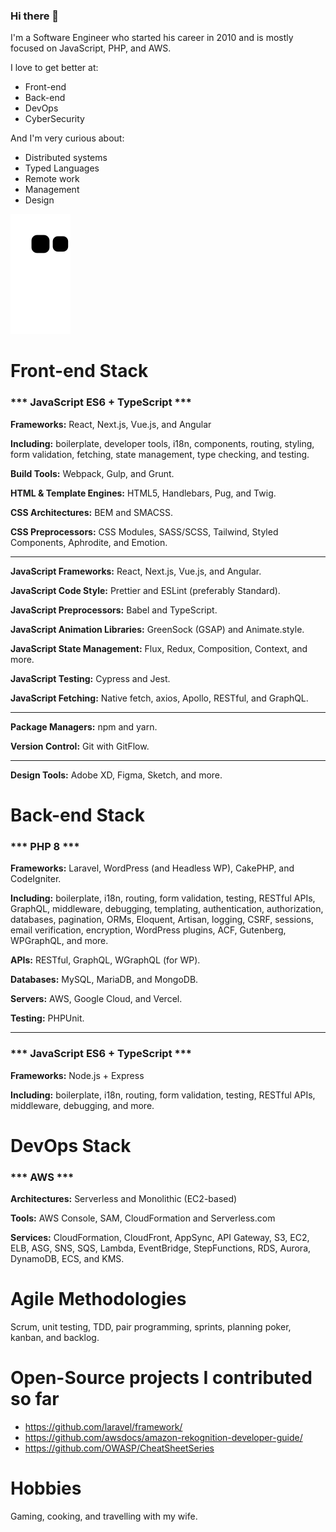 ### Hi there 👋

I'm a Software Engineer who started his career in 2010 and is mostly focused on JavaScript, PHP, and AWS.

I love to get better at:
- Front-end
- Back-end
- DevOps
- CyberSecurity

And I'm very curious about:
- Distributed systems
- Typed Languages
- Remote work
- Management
- Design

![Snake animation](https://github.com/juliekohl/juliekohl/blob/output/github-contribution-grid-snake.svg)

Front-end Stack
===

### *** JavaScript ES6 + TypeScript ***

**Frameworks:** React, Next.js, Vue.js, and Angular

**Including:** boilerplate, developer tools, i18n, components, routing, styling, form validation, fetching, state management, type checking, and testing.

**Build Tools:** Webpack, Gulp, and Grunt.

**HTML & Template Engines:** HTML5, Handlebars, Pug, and Twig.

**CSS Architectures:** BEM and SMACSS.

**CSS Preprocessors:** CSS Modules, SASS/SCSS, Tailwind, Styled Components, Aphrodite, and Emotion.

---

**JavaScript Frameworks:** React, Next.js, Vue.js, and Angular.

**JavaScript Code Style:** Prettier and ESLint (preferably Standard).

**JavaScript Preprocessors:** Babel and TypeScript.

**JavaScript Animation Libraries:** GreenSock (GSAP) and Animate.style.

**JavaScript State Management:** Flux, Redux, Composition, Context, and more.

**JavaScript Testing:** Cypress and Jest.

**JavaScript Fetching:** Native fetch, axios, Apollo, RESTful, and GraphQL.

---

**Package Managers:** npm and yarn.

**Version Control:** Git with GitFlow.

---

**Design Tools:** Adobe XD, Figma, Sketch, and more.


Back-end Stack
================================================

### *** PHP 8 ***

**Frameworks:** Laravel, WordPress (and Headless WP), CakePHP, and CodeIgniter.

**Including:** boilerplate, i18n, routing, form validation, testing, RESTful APIs, GraphQL, middleware, debugging, templating, authentication, authorization, databases, pagination, ORMs, Eloquent, Artisan, logging, CSRF, sessions, email verification, encryption, WordPress plugins, ACF, Gutenberg, WPGraphQL, and more.

**APIs:** RESTful, GraphQL, WGraphQL (for WP).

**Databases:** MySQL, MariaDB, and MongoDB.

**Servers:** AWS, Google Cloud, and Vercel.

**Testing:** PHPUnit.

---

### *** JavaScript ES6 + TypeScript ***

**Frameworks:** Node.js + Express

**Including:** boilerplate, i18n, routing, form validation, testing, RESTful APIs, middleware, debugging, and more.

DevOps Stack
================================================

### *** AWS ***

**Architectures:** Serverless and Monolithic (EC2-based)

**Tools:** AWS Console, SAM, CloudFormation and Serverless.com

**Services:** CloudFormation, CloudFront, AppSync, API Gateway, S3, EC2, ELB, ASG, SNS, SQS, Lambda, EventBridge, StepFunctions, RDS, Aurora, DynamoDB, ECS, and KMS.

Agile Methodologies
================================================

Scrum, unit testing, TDD, pair programming, sprints, planning poker, kanban, and backlog.

Open-Source projects I contributed so far
================================================

- https://github.com/laravel/framework/
- https://github.com/awsdocs/amazon-rekognition-developer-guide/
- https://github.com/OWASP/CheatSheetSeries

Hobbies
================================================

Gaming, cooking, and travelling with my wife.
